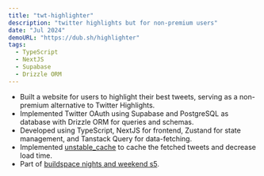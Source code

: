 ```yaml
---
title: "twt-highlighter"
description: "twitter highlights but for non-premium users"
date: "Jul 2024"
demoURL: "https://dub.sh/highlighter"
tags:
  - TypeScript
  - NextJS
  - Supabase
  - Drizzle ORM
---
```


- Built a website for users to highlight their best tweets, serving as a non-premium alternative to Twitter Highlights.
- Implemented Twitter OAuth using Supabase and PostgreSQL as database with Drizzle ORM for queries and schemas.
- Developed using TypeScript, NextJS for frontend, Zustand for state management, and Tanstack Query for data-fetching.
- Implemented [unstable_cache](https://nextjs.org/docs/app/api-reference/functions/unstable_cache) to cache the fetched tweets and decrease load time.
- Part of [buildspace nights and weekend s5](https://x.com/byt3h3ad/status/1804826499448803507).
